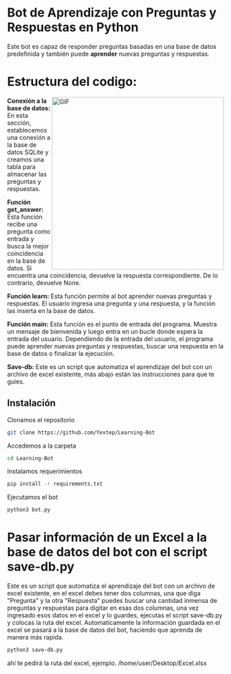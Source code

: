 # Bot de Aprendizaje con Preguntas y Respuestas en Python

Este bot es capaz de responder preguntas basadas en una base de datos predefinida y también puede **aprender** nuevas preguntas y respuestas.

# Estructura del codigo:

<img align="right" height="400" width="400" alt="GIF" src="https://github.com/Yextep/Attiny85-Ducky/assets/114537444/c6e08da9-b125-44c5-85b3-ed958c36a34d"/>

**Conexión a la base de datos:** En esta sección, establecemos una conexión a la base de datos SQLite y creamos una tabla para almacenar las preguntas y respuestas.

**Función get_answer:** Esta función recibe una pregunta como entrada y busca la mejor coincidencia en la base de datos. Si encuentra una coincidencia, devuelve la respuesta correspondiente. De lo contrario, devuelve None.

**Función learn:** Esta función permite al bot aprender nuevas preguntas y respuestas. El usuario ingresa una pregunta y una respuesta, y la función las inserta en la base de datos.

**Función main:** Esta función es el punto de entrada del programa. Muestra un mensaje de bienvenida y luego entra en un bucle donde espera la entrada del usuario. Dependiendo de la entrada del usuario, el programa puede aprender nuevas preguntas y respuestas, buscar una respuesta en la base de datos o finalizar la ejecución.

**Save-db:** Este es un script que automatiza el aprendizaje del bot con un archivo de excel existente, más abajo están las instrucciones para que te guies.

## Instalación

Clonamos el repositorio
```bash
git clone https://github.com/Yextep/Learning-Bot
```
Accedemos a la carpeta
```bash
cd Learning-Bot
```
Instalamos requerimientos
```bash
pip install -r requirements.txt
```
Ejecutamos el bot
```bash
python3 bot.py
```
# Pasar información de un Excel a la base de datos del bot con el script save-db.py

Este es un script que automatiza el aprendizaje del bot con un archivo de excel existente, en el excel debes tener dos columnas, una que diga "Pregunta" y la otra "Respuesta" puedes buscar una cantidad inmensa de preguntas y respuestas para digitar en esas dos columnas, una vez ingresado esos datos en el excel y lo guardes, ejecutas el script save-db.py y colocas la ruta del excel. Automaticamente la información guardada en el excel se pasará a la base de datos del bot, haciendo que aprenda de manera más rapida.

```bash
python3 save-db.py
```
ahí te pedirá la ruta del excel, ejemplo. /home/user/Desktop/Excel.xlsx
